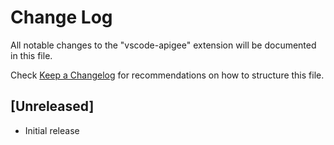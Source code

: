 # Change Log

All notable changes to the "vscode-apigee" extension will be documented in this file.

Check [Keep a Changelog](http://keepachangelog.com/) for recommendations on how to structure this file.

## [Unreleased]

- Initial release